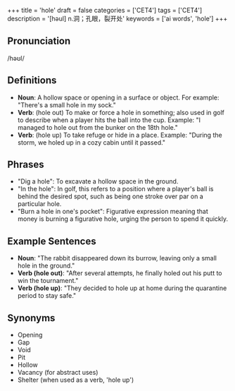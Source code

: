 +++
title = 'hole'
draft = false
categories = ['CET4']
tags = ['CET4']
description = '[həul] n.洞；孔眼，裂开处'
keywords = ['ai words', 'hole']
+++

## Pronunciation
/həʊl/

## Definitions
- **Noun**: A hollow space or opening in a surface or object. For example: "There's a small hole in my sock."
- **Verb**: (hole out) To make or force a hole in something; also used in golf to describe when a player hits the ball into the cup. Example: "I managed to hole out from the bunker on the 18th hole."
- **Verb**: (hole up) To take refuge or hide in a place. Example: "During the storm, we holed up in a cozy cabin until it passed."

## Phrases
- "Dig a hole": To excavate a hollow space in the ground.
- "In the hole": In golf, this refers to a position where a player's ball is behind the desired spot, such as being one stroke over par on a particular hole.
- "Burn a hole in one's pocket": Figurative expression meaning that money is burning a figurative hole, urging the person to spend it quickly.

## Example Sentences
- **Noun**: "The rabbit disappeared down its burrow, leaving only a small hole in the ground."
- **Verb (hole out)**: "After several attempts, he finally holed out his putt to win the tournament."
- **Verb (hole up)**: "They decided to hole up at home during the quarantine period to stay safe."

## Synonyms
- Opening
- Gap
- Void
- Pit
- Hollow
- Vacancy (for abstract uses)
- Shelter (when used as a verb, 'hole up')
